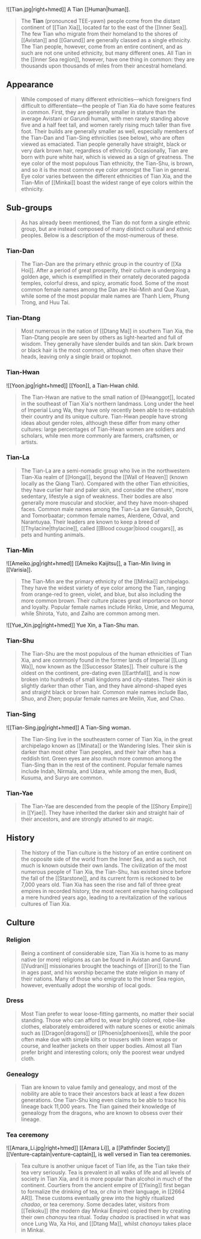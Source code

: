 ![[Tian.jpg|right+hmed]] 
 A Tian [[Human|human]].
> The **Tian** (pronounced TEE-yawn) people come from the distant continent of [[Tian Xia]], located far to the east of the [[Inner Sea]]. The few Tian who migrate from their homeland to the shores of [[Avistan]] and [[Garund]] are generally classed as a single ethnicity. The Tian people, however, come from an entire continent, and as such are not one united ethnicity, but many different ones. All Tian in the [[Inner Sea region]], however, have one thing in common: they are thousands upon thousands of miles from their ancestral homeland.



## Appearance

> While composed of many different ethnicities—which foreigners find difficult to differentiate—the people of Tian Xia do have some features in common. First, they are generally smaller in stature than the average Avistani or Garundi human, with men rarely standing above five and a half feet tall, and women rarely rising much taller than five foot. Their builds are generally smaller as well, especially members of the Tian-Dan and Tian-Sing ethnicities (see below), who are often viewed as emaciated. Tian people generally have straight, black or very dark brown hair, regardless of ethnicity. Occasionally, Tian are born with pure white hair, which is viewed as a sign of greatness. The eye color of the most populous Tian ethnicity, the Tian-Shu, is brown, and so it is the most common eye color amongst the Tian in general. Eye color varies between the different ethnicities of Tian Xia, and the Tian-Min of [[Minkai]] boast the widest range of eye colors within the ethnicity.


## Sub-groups

> As has already been mentioned, the Tian do not form a single ethnic group, but are instead composed of many distinct cultural and ethnic peoples. Below is a description of the most-numerous of these.


### Tian-Dan

> The Tian-Dan are the primary ethnic group in the country of [[Xa Hoi]]. After a period of great prosperity, their culture is undergoing a golden age, which is exemplified in their ornately decorated pagoda temples, colorful dress, and spicy, aromatic food. Some of the most common female names among the Dan are Hai-Minh and Que Xuan, while some of the most popular male names are Thanh Liem, Phung Trong, and Huu Tai.


### Tian-Dtang

> Most numerous in the nation of [[Dtang Ma]] in southern Tian Xia, the Tian-Dtang people are seen by others as light-hearted and full of wisdom. They generally have slender builds and tan skin. Dark brown or black hair is the most common, although men often shave their heads, leaving only a single braid or topknot.


### Tian-Hwan

![[Yoon.jpg|right+hmed]] 
 [[Yoon]], a Tian-Hwan child.
> The Tian-Hwan are native to the small nation of [[Hwanggot]], located in the southeast of Tian Xia's northern landmass. Long under the heel of Imperial Lung Wa, they have only recently been able to re-establish their country and its unique culture. Tian-Hwan people have strong ideas about gender roles, although these differ from many other cultures: large percentages of Tian-Hwan women are soldiers and scholars, while men more commonly are farmers, craftsmen, or artists.


### Tian-La

> The Tian-La are a semi-nomadic group who live in the northwestern Tian-Xia realm of [[Hongal]], beyond the [[Wall of Heaven]] (known locally as the Qiang Tian). Compared with the other Tian ethnicities, they have curlier hair and paler skin, and consider the others', more sedentary, lifestyle a sign of weakness. Their bodies are also generally more muscular and stockier, and they have moon-shaped faces. Common male names among the Tian-La are Gansukh, Qorchi, and Tomorbaatar; common female names, Alerdene, Odval, and Narantuyaa. Their leaders are known to keep a breed of [[Thylacine|thylacine]], called [[Blood cougar|blood cougars]], as pets and hunting animals.


### Tian-Min

![[Ameiko.jpg|right+hmed]] 
 [[Ameiko Kaijitsu]], a Tian-Min living in [[Varisia]].
> The Tian-Min are the primary ethnicity of the [[Minkai]] archipelago. They have the widest variety of eye color among the Tian, ranging from orange-red to green, violet, and blue, but also including the more common brown. Their culture places great importance on honor and loyalty. Popular female names include Hiriko, Umie, and Meguma, while Shirota, Yuto, and Zaiho are common among men.

![[Yue_Xin.jpg|right+hmed]] 
 Yue Xin, a Tian-Shu man.

### Tian-Shu

> The Tian-Shu are the most populous of the human ethnicities of Tian Xia, and are commonly found in the former lands of Imperial [[Lung Wa]], now known as the [[Successor States]]. Their culture is the oldest on the continent, pre-dating even [[Earthfall]], and is now broken into hundreds of small kingdoms and city-states. Their skin is slightly darker than other Tian, and they have almond-shaped eyes and straight black or brown hair. Common male names include Bao, Shuo, and Zhen; popular female names are Meilin, Xue, and Chao.


### Tian-Sing

![[Tian-Sing.jpg|right+hmed]] 
 A Tian-Sing woman.
> The Tian-Sing live in the southeastern corner of Tian Xia, in the great archipelago known as [[Minata]] or the Wandering Isles. Their skin is darker than most other Tian peoples, and their hair often has a reddish tint. Green eyes are also much more common among the Tian-Sing than in the rest of the continent. Popular female names include Indah, Nirmala, and Udara, while among the men, Budi, Kusuma, and Suryo are common.


### Tian-Yae

> The Tian-Yae are descended from the people of the [[Shory Empire]] in [[Yjae]]. They have inherited the darker skin and straight hair of their ancestors, and are strongly attuned to air magic.


## History

> The history of the Tian culture is the history of an entire continent on the opposite side of the world from the Inner Sea, and as such, not much is known outside their own lands. The civilization of the most numerous people of Tian Xia, the Tian-Shu, has existed since before the fall of the [[Starstone]], and its current form is reckoned to be 7,000 years old. Tian Xia has seen the rise and fall of three great empires in recorded history, the most recent empire having collapsed a mere hundred years ago, leading to a revitalization of the various cultures of Tian Xia.


## Culture


### Religion

> Being a continent of considerable size, Tian Xia is home to as many native (or more) religions as can be found in Avistan and Garund. [[Vudrani]] missionaries brought the teachings of [[Irori]] to the Tian in ages past, and his worship became the state religion in many of their nations. Many of those who emigrate to the Inner Sea region, however, eventually adopt the worship of local gods.


### Dress

> Most Tian prefer to wear loose-fitting garments, no matter their social standing. Those who can afford to, wear brighly colored, robe-like clothes, elaborately embroidered with nature scenes or exotic animals such as [[Dragon|dragons]] or [[Phoenix|phoenixes]], while the poor often make due with simple kilts or trousers with linen wraps or course, and leather jackets on their upper bodies. Almost all Tian prefer bright and interesting colors; only the poorest wear undyed cloth.


### Genealogy

> Tian are known to value family and genealogy, and most of the nobility are able to trace their ancestors back at least a few dozen generations. One Tian-Shu king even claims to be able to trace his lineage back 11,000 years. The Tian gained their knowledge of genealogy from the dragons, who are known to obsess over their lineage.


### Tea ceremony

![[Amara_Li.jpg|right+hmed]] 
 [[Amara Li]], a [[Pathfinder Society]] [[Venture-captain|venture-captain]], is well versed in Tian tea ceremonies.
> Tea culture is another unique facet of Tian life, as the Tian take their tea very seriously. Tea is prevalent in all walks of life and all levels of society in Tian Xia, and it is more popular than alcohol in much of the continent. Courtiers from the ancient empire of [[Yixing]] first began to formalize the drinking of tea, or *cha* in their language, in [[2664 AR]]. These customs eventually grew into the highly ritualized *chadao*, or tea ceremony. Some decades later, visitors from [[Teikoku]] (the modern day Minkai Empire) copied them by creating their own *chanoyu* tea ritual. Today *chadoa* is practised in what was once Lung Wa, Xa Hoi, and [[Dtang Ma]], whilst *chanoyu* takes place in Minkai.








